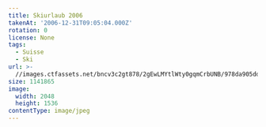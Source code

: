 ```yaml
---
title: Skiurlaub 2006
takenAt: '2006-12-31T09:05:04.000Z'
rotation: 0
license: None
tags:
  - Suisse
  - Ski
url: >-
  //images.ctfassets.net/bncv3c2gt878/2gEwLMYtlWty0gqmCrbUNB/978da905ddd6c8c6f6a6aba32c56cf60/skiurlaub-2006_4559644321_o
size: 1141865
image:
  width: 2048
  height: 1536
contentType: image/jpeg
---
```


